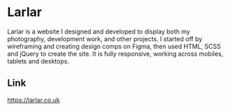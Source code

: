 # Larlar
Larlar is a website I designed and developed to display both my photography, development work, and other projects. I started off by wireframing and creating design comps on Figma, then used HTML, SCSS and jQuery to create the site. It is fully responsive, working across mobiles, tablets and desktops.

## Link
https://larlar.co.uk
